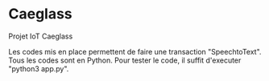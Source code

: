# Caeglass
Projet IoT Caeglass

Les codes mis en place permettent de faire une transaction "SpeechtoText".
Tous les codes sont en Python.
Pour tester le code, il suffit d'executer "python3 app.py".
